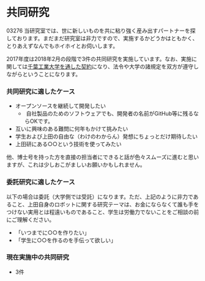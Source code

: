 # 共同研究
03276 当研究室では、世に新しいものを共に粘り強く産み出すパートナーを探しております。まだまだ研究室は非力ですので、実施するかどうかはともかく、とりあえずなんでもホイホイとお伺いします。

2017年度は2018年2月の段階で3件の共同研究を実施しています。なお、実施に関しては<a href="http://www.it-chiba.ac.jp/iig/etc/" target="_blank" rel="noopener">千葉工業大学を通した契約</a>になり、法令や大学の諸規定を双方が遵守しながらということになります。
<h3>共同研究に適したケース</h3>
<ul>
 	<li>オープンソースを継続して開発したい
<ul>
 	<li> 自社製品のためのソフトウェアでも、開発者の名前がGitHub等に残るならOKです。</li>
</ul>
</li>
 	<li>互いに興味のある難問に何年もかけて挑みたい</li>
 	<li>学生および上田の自由な（わけのわからん）発想にちょっとだけ期待したい</li>
 	<li>上田研にある○○という技術を使ってみたい</li>
</ul>
他、博士号を持った方を直接の担当者にできると話が色々スムーズに進むと思いますが、これは少しおこがましいお願いかもしれません。
<h3>委託研究に適したケース</h3>
以下の場合は委託（大学側では受託）になります。ただ、上記のように非力であること、上田自身のロボットに関する研究テーマは、お金にならなくて誰も手をつけない実用とは程遠いものであること、学生は労働力でないことをご相談の前にご理解ください。
<ul>
 	<li>「いつまでに○○を作りたい」</li>
 	<li>「学生に○○を作るのを手伝って欲しい」</li>
</ul>
<h3>現在実施中の共同研究</h3>
<ul>
 	<li>3件</li>
</ul>
&nbsp;
